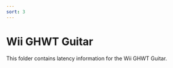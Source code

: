 ```yaml
---
sort: 3
---
```

# Wii GHWT Guitar

This folder contains latency information for the Wii GHWT Guitar.